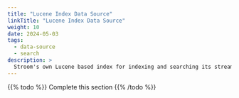 ```yaml
---
title: "Lucene Index Data Source"
linkTitle: "Lucene Index Data Source"
weight: 10
date: 2024-05-03
tags: 
  - data-source
  - search
description: >
  Stroom's own Lucene based index for indexing and searching its stream data.
---
```


{{% todo %}}
Complete this section
{{% /todo %}}


